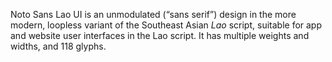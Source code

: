 Noto Sans Lao UI is an unmodulated (“sans serif”) design in the more modern, loopless variant of the Southeast Asian _Lao_ script, suitable for app and website user interfaces in the Lao script. It has multiple weights and widths, and 118 glyphs.